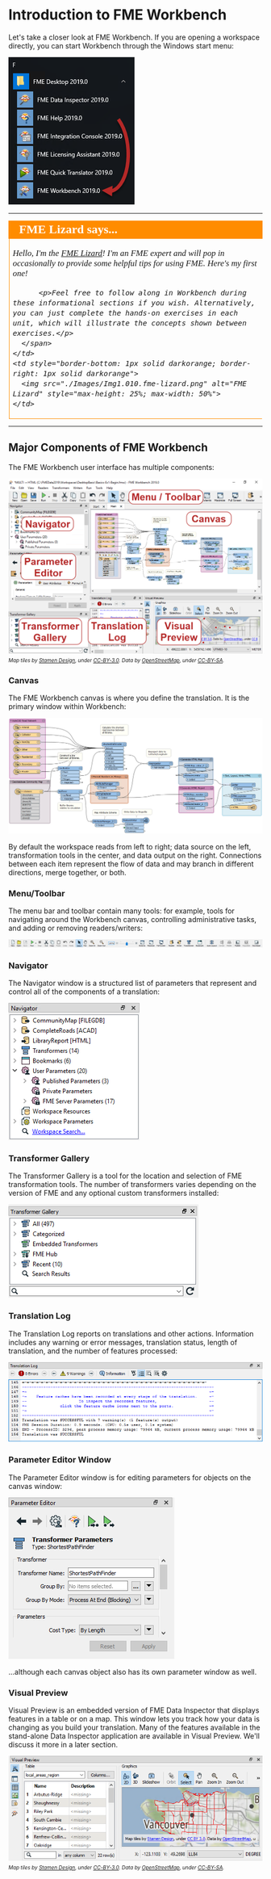 # Introduction to FME Workbench #

Let's take a closer look at FME Workbench. If you are opening a workspace directly, you can start Workbench through the Windows start menu:

![](./Images/Img1.009.StartingWorkbench.png)

---

<!--Lizard Intro Section-->

<table style="border-spacing: 0px">
  <tr>
    <td colspan="100%" style="vertical-align:middle;background-color:darkorange;border: 2px solid darkorange">
      <i class="fa fa-info-circle fa-lg fa-pull-left fa-fw" style="color:white;padding-right: 12px;vertical-align:text-top"></i>
      <span style="color:white;font-size:x-large;font-weight: bold;font-family:serif">FME Lizard says...</span>
    </td>
  </tr>

  <tr>
    <td style="border-left: 1px solid darkorange; border-bottom: 1px solid darkorange">
      <span style="font-family:serif; font-style:italic; font-size:larger">
          <p>Hello, I'm the <a href="https://twitter.com/fmelizard?lang=en">FME Lizard</a>! I'm an FME expert and will pop in occasionally to provide some helpful tips for using FME. Here's my first one!</p>

          <p>Feel free to follow along in Workbench during these informational sections if you wish. Alternatively, you can just complete the hands-on exercises in each unit, which will illustrate the concepts shown between exercises.</p>
      </span>
    </td>
    <td style="border-bottom: 1px solid darkorange; border-right: 1px solid darkorange">
      <img src="./Images/Img1.010.fme-lizard.png" alt="FME Lizard" style="max-height: 25%; max-width: 50%">
    </td>
  </tr>
</table>

---

## Major Components of FME Workbench ##

The FME Workbench user interface has multiple components:

![](./Images/Img1.011.WorkbenchInterface.png)
<br><span style="font-style:italic;font-size:x-small">Map tiles by <a href="https://stamen.com">Stamen Design</a>, under <a href="https://creativecommons.org/licenses/by/3.0">CC-BY-3.0</a>. Data by <a href="http://openstreetmap.org">OpenStreetMap</a>, under <a href="http://creativecommons.org/licenses/by-sa/3.0">CC-BY-SA</a>.

### Canvas ###

The FME Workbench canvas is where you define the translation. It is the primary window within Workbench:

![](./Images/Img1.012.OpenedWorkspace.png)

By default the workspace reads from left to right; data source on the left, transformation tools in the center, and data output on the right. Connections between each item represent the flow of data and may branch in different directions, merge together, or both.

### Menu/Toolbar ###

The menu bar and toolbar contain many tools: for example, tools for navigating around the Workbench canvas, controlling administrative tasks, and adding or removing readers/writers:

![](./Images/Img1.013.WorkbenchInterfaceMenuToolbar.png)

### Navigator ###

The Navigator window is a structured list of parameters that represent and control all of the components of a translation:

![](./Images/Img1.014.WorkbenchNavigator.png)

### Transformer Gallery ###

The Transformer Gallery is a tool for the location and selection of FME transformation tools. The number of transformers varies depending on the version of FME and any optional custom transformers installed:

![](./Images/Img1.015.WorkbenchGallery.png)

### Translation Log ###

The Translation Log reports on translations and other actions. Information includes any warning or error messages, translation status, length of translation, and the number of features processed:

![](./Images/Img1.016.WorkbenchLog.png)

### Parameter Editor Window ###

The Parameter Editor window is for editing parameters for objects on the canvas window:

![](./Images/Img1.017.ParameterEditor.png)

...although each canvas object also has its own parameter window as well.

### Visual Preview ###

Visual Preview is an embedded version of FME Data Inspector that displays features in a table or on a map. This window lets you track how your data is changing as you build your translation. Many of the features available in the stand-alone Data Inspector application are available in Visual Preview. We'll discuss it more in a later section.

![](./Images/Img1.018.VisualPreview.png)
<br><span style="font-style:italic;font-size:x-small">Map tiles by <a href="https://stamen.com">Stamen Design</a>, under <a href="https://creativecommons.org/licenses/by/3.0">CC-BY-3.0</a>. Data by <a href="http://openstreetmap.org">OpenStreetMap</a>, under <a href="http://creativecommons.org/licenses/by-sa/3.0">CC-BY-SA</a>.
